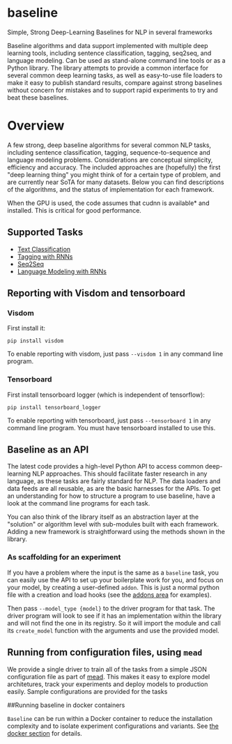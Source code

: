 baseline
=========

Simple, Strong Deep-Learning Baselines for NLP in several frameworks

Baseline algorithms and data support implemented with multiple deep learning tools, including sentence classification, tagging, seq2seq, and language modeling.  Can be used as stand-alone command line tools or as a Python library.  The library attempts to provide a common interface for several common deep learning tasks, as well as easy-to-use file loaders to make it easy to publish standard results, compare against strong baselines without concern for mistakes and to support rapid experiments to try and beat these baselines.

# Overview

A few strong, deep baseline algorithms for several common NLP tasks, including sentence classification, tagging, sequence-to-sequence and language modeling problems.  Considerations are conceptual simplicity, efficiency and accuracy.  The included approaches are (hopefully) the first "deep learning thing" you might think of for a certain type of problem, and are currently near SoTA for many datasets.  Below you can find descriptions of the algorithms, and the status of implementation for each framework.

When the GPU is used, the code assumes that cudnn is available* and installed. This is critical for good performance.

## Supported Tasks

- [Text Classification](docs/classify.md)
- [Tagging with RNNs](docs/tagging.md)
- [Seq2Seq](docs/seq2seq.md)
- [Language Modeling with RNNs](docs/lm.md)

## Reporting with Visdom and tensorboard

### Visdom

First install it:

`pip install visdom`

To enable reporting with visdom, just pass `--visdom 1` in any command line program.

### Tensorboard

First install tensorboard logger (which is independent of tensorflow):

`pip install tensorboard_logger`

To enable reporting with tensorboard, just pass `--tensorboard 1` in any command line program.
You must have tensorboard installed to use this.

## Baseline as an API

The latest code provides a high-level Python API to access common deep-learning NLP approaches.  This should facilitate faster research in any language, as these tasks are fairly standard for NLP.  The data loaders and data feeds are all reusable, as are the basic harnesses for the APIs.  To get an understanding for how to structure a program to use baseline, have a look at the command line programs for each task.

You can also think of the library itself as an abstraction layer at the "solution" or algorithm level with sub-modules built with each framework. Adding a new framework is straightforward using the methods shown in the library.

### As scaffolding for an experiment

If you have a problem where the input is the same as a `baseline` task, you can easily use the API to set up your boilerplate work for you, and focus on your model, by creating a user-defined `addon`.  This is just a normal python file with a creation and load hooks (see the [addons area](python/addons) for examples). 

Then pass `--model_type {model}` to the driver program for that task.  The driver program will look to see if it has an implementation within the library and will not find the one in its registry.  So it will import the module and call its `create_model` function with the arguments and use the provided model.


## Running from configuration files, using `mead`

We provide a single driver to train all of the tasks from a simple JSON configuration file as part of [mead](docs/mead.md).  This makes it easy to explore model architetures, track your experiments and deploy models to production easily.  Sample configurations are provided for the tasks

##Running baseline in docker containers

`Baseline` can be run within a Docker container to reduce the installation complexity and to isolate experiment configurations and variants. See [the docker section](docker/README.md) for details.  
